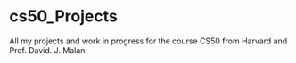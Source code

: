 # cs50_Projects
All my projects and work in progress for the course CS50 from Harvard and Prof. David. J. Malan
